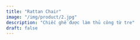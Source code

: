 ```yaml
---
title: "Rattan Chair"
image: "/img/product/2.jpg"
description: "Chiếc ghế được làm thủ công từ tre"
draft: false
---
```


